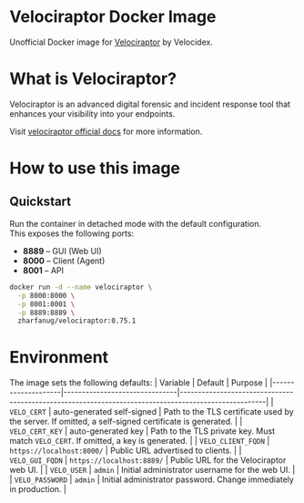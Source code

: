 # Velociraptor Docker Image

Unofficial Docker image for [Velociraptor](https://github.com/Velocidex/velociraptor) by Velocidex.

# What is Velociraptor?

Velociraptor is an advanced digital forensic and incident response tool that enhances your visibility into your endpoints.

Visit [velociraptor official docs](https://docs.velociraptor.app/) for more information.

# How to use this image

## Quickstart

Run the container in detached mode with the default configuration.  
This exposes the following ports:

- **8889** – GUI (Web UI)
- **8000** – Client (Agent)
- **8001** – API  

```bash
docker run -d --name velociraptor \
  -p 8000:8000 \
  -p 8001:8001 \
  -p 8889:8889 \
  zharfanug/velociraptor:0.75.1
```

# Environment

The image sets the following defaults:
| Variable           | Default                       | Purpose                                                                                             |
|--------------------|-------------------------------|-----------------------------------------------------------------------------------------------------|
| `VELO_CERT`        | auto-generated self-signed    | Path to the TLS certificate used by the server. If omitted, a self-signed certificate is generated. |
| `VELO_CERT_KEY`    | auto-generated key            | Path to the TLS private key. Must match `VELO_CERT`. If omitted, a key is generated.                |
| `VELO_CLIENT_FQDN` | `https://localhost:8000/`     | Public URL advertised to clients.                                                                   |
| `VELO_GUI_FQDN`    | `https://localhost:8889/`     | Public URL for the Velociraptor web UI.                                                             |
| `VELO_USER`        | `admin`                       | Initial administrator username for the web UI.                                                      |
| `VELO_PASSWORD`    | `admin`                       | Initial administrator password. Change immediately in production.                                   |
